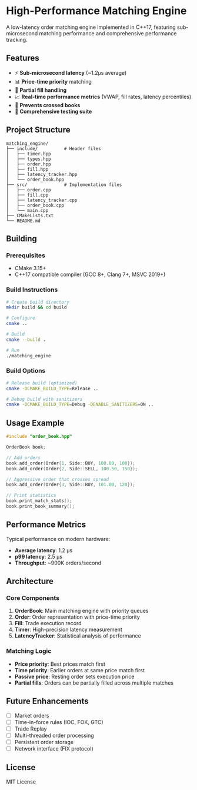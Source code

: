 # High-Performance Matching Engine

A low-latency order matching engine implemented in C++17, featuring sub-microsecond matching performance and comprehensive performance tracking.

## Features

- ⚡ **Sub-microsecond latency** (~1.2µs average)
- 📊 **Price-time priority** matching
- 🔄 **Partial fill handling**
- 📈 **Real-time performance metrics** (VWAP, fill rates, latency percentiles)
- 🎯 **Prevents crossed books**
- 🧪 **Comprehensive testing suite**

## Project Structure

```
matching_engine/
├── include/          # Header files
│   ├── timer.hpp
│   ├── types.hpp
│   ├── order.hpp
│   ├── fill.hpp
│   ├── latency_tracker.hpp
│   └── order_book.hpp
├── src/              # Implementation files
│   ├── order.cpp
│   ├── fill.cpp
│   ├── latency_tracker.cpp
│   ├── order_book.cpp
│   └── main.cpp
├── CMakeLists.txt
└── README.md
```

## Building

### Prerequisites

- CMake 3.15+
- C++17 compatible compiler (GCC 8+, Clang 7+, MSVC 2019+)

### Build Instructions

```bash
# Create build directory
mkdir build && cd build

# Configure
cmake ..

# Build
cmake --build .

# Run
./matching_engine
```

### Build Options

```bash
# Release build (optimized)
cmake -DCMAKE_BUILD_TYPE=Release ..

# Debug build with sanitizers
cmake -DCMAKE_BUILD_TYPE=Debug -DENABLE_SANITIZERS=ON ..
```

## Usage Example

```cpp
#include "order_book.hpp"

OrderBook book;

// Add orders
book.add_order(Order{1, Side::BUY, 100.00, 100});
book.add_order(Order{2, Side::SELL, 100.50, 150});

// Aggressive order that crosses spread
book.add_order(Order{3, Side::BUY, 101.00, 120});

// Print statistics
book.print_match_stats();
book.print_book_summary();
```

## Performance Metrics

Typical performance on modern hardware:

- **Average latency**: 1.2 µs
- **p99 latency**: 2.5 µs
- **Throughput**: ~900K orders/second

## Architecture

### Core Components

1. **OrderBook**: Main matching engine with priority queues
2. **Order**: Order representation with price-time priority
3. **Fill**: Trade execution record
4. **Timer**: High-precision latency measurement
5. **LatencyTracker**: Statistical analysis of performance

### Matching Logic

- **Price priority**: Best prices match first
- **Time priority**: Earlier orders at same price match first
- **Passive price**: Resting order sets execution price
- **Partial fills**: Orders can be partially filled across multiple matches

## Future Enhancements

- [ ] Market orders
- [ ] Time-in-force rules (IOC, FOK, GTC)
- [ ] Trade Replay
- [ ] Multi-threaded order processing
- [ ] Persistent order storage
- [ ] Network interface (FIX protocol)

## License

MIT License

